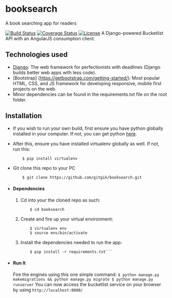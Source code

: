 # booksearch
A book searching app for readers

[![Build Status](https://travis-ci.org/andela-ggikera/booksearch.svg?branch=master)](https://travis-ci.org/gitgik/djangular-bucketlist-app) [![Coverage Status](https://coveralls.io/repos/github/andela-ggikera/djangular-bucketlist-app/badge.svg?branch=develop)](https://coveralls.io/github/andela-ggikera/djangular-bucketlist-app?branch=develop) [![License](http://img.shields.io/:license-mit-blue.svg)](http://doge.mit-license.org)
A Django-powered Bucketlist API with an AngularJS consumption client.

## Technologies used
* [Django](https://www.djangoproject.com/): The web framework for perfectionists with deadlines (Django builds better web apps with less code).
* [Bootstrap] (https://getbootstrap.com/getting-started/): Most popular HTML, CSS, and JS framework for developing responsive, mobile first projects on the web.
* Minor dependencies can be found in the requirements.txt file on the root folder.


## Installation
* If you wish to run your own build, first ensure you have python globally installed in your computer. If not, you can get python [here](https://www.python.org").
* After this, ensure you have installed virtualenv globally as well. If not, run this:
    ```
        $ pip install virtualenv
    ```
* Git clone this repo to your PC
    ```
        $ git clone https://github.com/gitgik/booksearch.git
    ```


* #### Dependencies
    1. Cd into your the cloned repo as such:
        ```
            $ cd booksearch
        ```

    2. Create and fire up your virtual environment:
        ```
            $ virtualenv env
            $ source env/bin/activate
        ```
    3. Install the dependencies needed to run the app:
        ```
            $ pip install -r requirements.txt```
        ```


* #### Run It
    Fire the engines using this one simple command:
        ```
            $ python manage.py makemigrations && python manage.py migrate
            $ python manage.py runserver
        ```
    You can now access the bucketlist service on your browser by using
        ```
            http://localhost:8000/
        ```
